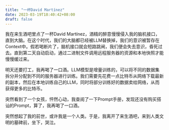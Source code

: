 ```yaml
---
title: "一杯David Martínez"
date: 2023-03-19T18:40:42+08:00
draft: false
---
```


我在来生酒吧里点了一杯David Martínez，酒精的醉意慢慢侵入我的脑机接口，直到大脑。在这个时代，我们的大脑都已经被LLM替换掉，我们的意识被暂存在Context中。假若喝断片了，脑机接口就会短路跳闸，我们便会失去意识，昏死过去。直到第二天自动启动，通过二进制文件调用远程服务器的资源和本地快照才能慢慢缓过来。

明天还要打工，我再喝了一口酒。LLM模型是增量训练的，可以将不同的数据集拆分并分配到不同的服务器进行训练。我们需要先花费一点比特币从网络下载最新的副本，然后在本地训练自己的LLM，同时将部分训练好的数据卖给网络，从而获得更多的比特币。

突然看到了一个女孩，怦然心动，我查阅了一下Prompt手册，发现还没有购买搭讪的Prompt，算了，我再喝了一口酒。

突然想起了我的前世，或许我是一个人类。于是，我离开了来生酒吧，来到人类文明的墓碑前，坐下，哭泣。